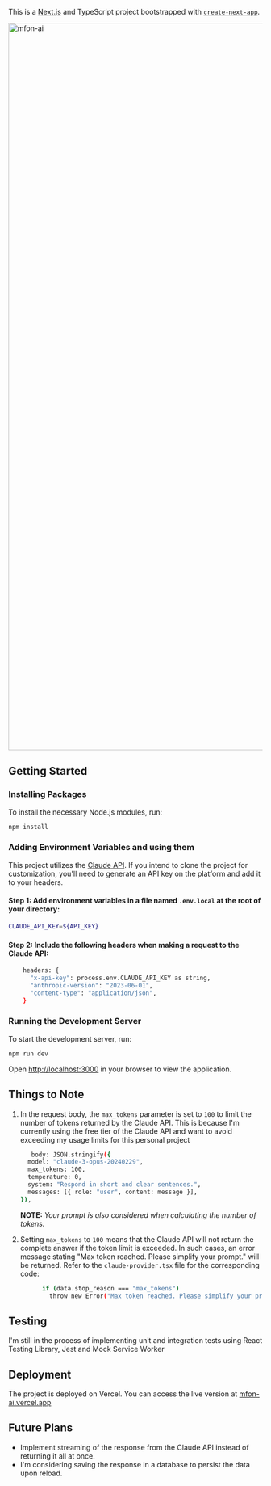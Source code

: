 This is a [Next.js](https://nextjs.org/) and TypeScript project bootstrapped with [`create-next-app`](https://github.com/vercel/next.js/tree/canary/packages/create-next-app).

<img width="1440" alt="mfon-ai" src="https://github.com/mfonPeeter/mfon-ai/assets/105684251/b65caeac-b71e-4aa0-88e5-61e46ad0d5f2">

## Getting Started

### Installing Packages

To install the necessary Node.js modules, run:

```bash
npm install
```

### Adding Environment Variables and using them

This project utilizes the [Claude API](https://docs.anthropic.com/claude/reference/getting-started-with-the-api). If you intend to clone the project for customization, you'll need to generate an API key on the platform and add it to your headers.

#### Step 1: Add environment variables in a file named `.env.local` at the root of your directory:

```bash
CLAUDE_API_KEY=${API_KEY}
```

#### Step 2: Include the following headers when making a request to the Claude API:

```bash
    headers: {
      "x-api-key": process.env.CLAUDE_API_KEY as string,
      "anthropic-version": "2023-06-01",
      "content-type": "application/json",
    }
```

### Running the Development Server

To start the development server, run:

```bash
npm run dev
```

Open [http://localhost:3000](http://localhost:3000) in your browser to view the application.

## Things to Note

1. In the request body, the `max_tokens` parameter is set to `100` to limit the number of tokens returned by the Claude API. This is because I'm currently using the free tier of the Claude API and want to avoid exceeding my usage limits for this personal project

   ```bash
      body: JSON.stringify({
     model: "claude-3-opus-20240229",
     max_tokens: 100,
     temperature: 0,
     system: "Respond in short and clear sentences.",
     messages: [{ role: "user", content: message }],
   }),
   ```

   **NOTE:** _Your prompt is also considered when calculating the number of tokens._

2. Setting `max_tokens` to `100` means that the Claude API will not return the complete answer if the token limit is exceeded. In such cases, an error message stating "Max token reached. Please simplify your prompt." will be returned. Refer to the `claude-provider.tsx` file for the corresponding code:
   ```bash
         if (data.stop_reason === "max_tokens")
           throw new Error("Max token reached. Please simplify your prompt.");
   ```

## Testing

I'm still in the process of implementing unit and integration tests using React Testing Library, Jest and Mock Service Worker

## Deployment

The project is deployed on Vercel. You can access the live version at [mfon-ai.vercel.app](https://mfon-ai.vercel.app/)

## Future Plans

- Implement streaming of the response from the Claude API instead of returning it all at once.
- I'm considering saving the response in a database to persist the data upon reload.
